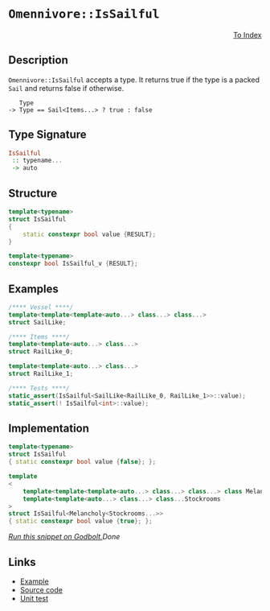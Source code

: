 <!-- Copyright 2024 Feng Mofan
SPDX-License-Identifier: Apache-2.0 -->

# `Omennivore::IsSailful`

<p style='text-align: right;'><a href="../../../facilities/metafunctions.md#omennivore-is-sailful">To Index</a></p>

## Description

`Omennivore::IsSailful` accepts a type.
It returns true if the type is a packed `Sail` and returns false if otherwise.

<pre><code>   Type
-> Type == Sail&lt;Items...&gt; ? true : false</code></pre>

## Type Signature

```Haskell
IsSailful
 :: typename...
 -> auto
```

## Structure

```C++
template<typename>
struct IsSailful
{
    static constexpr bool value {RESULT};
}

template<typename>
constexpr bool IsSailful_v {RESULT};
```

## Examples

```C++
/**** Vessel ****/
template<template<template<auto...> class...> class...>
struct SailLike;

/**** Items ****/
template<template<auto...> class...>
struct RailLike_0;

template<template<auto...> class...>
struct RailLike_1;

/**** Tests ****/
static_assert(IsSailful<SailLike<RailLike_0, RailLike_1>>::value);
static_assert(! IsSailful<int>::value);
```

## Implementation

```C++
template<typename>
struct IsSailful
{ static constexpr bool value {false}; };

template
<
    template<template<template<auto...> class...> class...> class Melancholy,
    template<template<auto...> class...> class...Stockrooms
>
struct IsSailful<Melancholy<Stockrooms...>>
{ static constexpr bool value {true}; };
```

[*Run this snippet on Godbolt.*](https://godbolt.org/#z:OYLghAFBqd5QCxAYwPYBMCmBRdBLAF1QCcAaPECAMzwBtMA7AQwFtMQByARg9KtQYEAysib0QXACx8BBAKoBnTAAUAHpwAMvAFYTStJg1DIApACYAQuYukl9ZATwDKjdAGFUtAK4sGISRqkrgAyeAyYAHI%2BAEaYxCAAzNIADqgKhE4MHt6%2B/oGp6Y4CoeFRLLHxSbaY9kUMQgRMxATZPn4B1bWZDU0EJZExcYnSCo3Nrbkdo739ZRXDAJS2qF7EyOwcAPQAVLt7%2BweHe5smGgCCO3sA1ACSLMn0bIJMdVf7J%2BeXR99HH2enZwImHuBiBJgSbgIAE9koxWJhwdgAaNiF4HLcFEImHQqF5aACTAB2CxXaaOZBXNAMUaYVTJYhXaKoTxXABuYi8mCuRIsVDESiJABFwSShSKCecgSCXgjzuC3ACrkqrlKHjL5arQQiIZr1RCmF4iAA6E2IykGBQKE1Gs3IC1W00JbDmpiWq4AWRqhmQCE8UNIiuVurBOuBapDbgNxsdzrtrodNqdLst1oaqGQAGtiMyWAoCU7kQRUeibpjsbRcfiIZ6DAwfX75WnM9nULnrYiO3LiaTGuTKQIaXSGUyWezvFyeUXOWKEqLCcLZxKLj9vn8vtsrthVKwHlz3gD1yvjkv11cAGqYS01N7HyVhrUa%2B96yFPiNR1DtpNxlMx5MJztnCiaIEFcWJ0KEGbalYcqfPstxSgoN67H8wbai%2B0pvoaH6/t%2B/4FucQHogASuWEGYAA%2Bho4owYCr5oah8rvp%2Bsb2sxhbFiBJHgXgkHkVw1H/LB1wACqXgQiH7gRvZ4Mg5HxnEBAQKWYEVnijakTxaFcbQZGUaQVzabp/EFk6IAgGOnILAJZIyXJV7NBAYBgBiKmVvKYQEIiZkWZgVmzhwSy0JwACsvB%2BBwWikKgnAKpY1ikisawTmYCQ8KQBCaAFSwZiAwWSEaGgABxmGYACcpVcMFRWFVwhKEtIQUcJIvAsBIGiBOFkXRRwvAKCAgQZRFAWkHAsAwIgIArAQySGuQlBoPcdBxBE8KcKohUAGwALQbZIVzAMgFJSEaZi8Jg%2BBEMQeDoHo/CCCIYjsFIMiCIoKjqENpC6FwpAAO7EEwyScDwgUhWFmVRZwADyhozSBqBUFc63bbt%2B2HVcx1mFcEAeIt9AMuYqULLwg1aEsEBIAtyRLWQFAQFTNMgMAUhmHwdBAsQfUQNEEPRGETRQsDvB88wxBQlD0TaJgDhC6QC1PAQUMMLQgufVg0ReMAka0LQfXcLwWAsIYwDiGreDENLjispeEO0tLhobGlHk1BDtB4NEANix4WAQ0WeCtfrpDW8QTJKIKwLG27RiZUsVAGMAChnngmC/VDsLhWld3CKI4jPVnb1qBD336MbKDWNY%2Bju31kBLKgyR1HrW2jOg4KCqYcWWGYXXB1dWDVxASx2JbmQuAw7ieG0eghGEAzlEMP0FBkAgTH4C9pEvDCzIM8Q/UPDjdGMLQT7ku81MPAg9M0W9zzvtiHyvejTFfM9zPPg%2BJesEigxwoWkJ1vDdSRptHae0DpHXyljCAuBCAkG5ClLgxN0oxyWAgTATAsDxAHqQHKkgEhGlKgkeqGhJBmEkBtdqwUNqlX0JwZqpBWqpSNBtLgG1CqlRqhtPKlUCEbT/hDbqvV%2BpIKGuTcaFNJqw1mnTBm%2BMVpsE4E0FgrJCRbSYC6IwGNSpGi4AVM6F0SDXVurIB6udpD5yUIXT6uhWb/UBkLb%2Bv9/6Qw4DDaahorgIyASjPacYNFcC0TojQ2NcbU3xnAhIZhEGk2GuImRcQ5r01bKEoYvjmYVUCDQWgHMuY80%2BiLAWst8liwllLGWgd5aMEVsrVWkV1aa21rrWWhtI4bFqebYe1s9aRTtsgB2stnaNUim7D2AtvatJJldAOaVg6h0wOHI2Rgo6gBEXweOidk6p3TrLLOJinpmNkAXD6kVrEl2ju3KwlhK7RH7rXeumRG7N1buc6wXcAE92ujbGunRz5%2BAgK4B%2BP1p6lG3noRedQAWkDBZka%2B8xT5dAvvfY%2Bq9vn7wRTMF%2BILd6IpyMip%2BfQMU3y/ssVYn8EE0J/uDT6gDkYgPUcATR2iCrY2gZdcJCCSbINIKg9BQwsGNToQwrRxDCTBVKnVJIpDdo/ScQI2wQjomiPgOIqacMElxOIHIjYijUa5lZBSVk/ijRalGHomBvcjH3Rznsl68gLFHJ0IkP6AMgb6wcZSrq0NJHw0RqoHVCg9VskNcakCOMkk03CQkKJMcRqUzDfjNVcahh6uSMkciBrSrkWDeRX1Zj2ZxBybzfmYtClFvFpLS2ssKmCCVirCGdStZiEaYHZpizxmkHwBbfenTbaqHtkCfpggXafWGZ7KEYzfaTNljMtIcyI6LLCMssmqymAJyTinNOjBtnGKtRIfZr07VF0dbWYw5dLnDJuVFO5A5OCbGbmXDuFhXlRXeX3eAg8z6ot%2Bf8pFU8x4wvnpC9e4Kf1r0KNCglsKUV1EvkfHFj8P3QcPv%2B2%2BeKIV4uQ0ShQH8npur4VSzgSM/UBvTUamUoxmX6IJvAqNIiUFoIwZQb%2BAqQBlSNAkBIwUqqSC4O1djhJWF4Y9T1OVA1OU4OCvg2qhJ2qFUkBVLgxUzC8Magkd1ADOActo%2BS06gn1PCYVUsYO6RnCSCAA%3D%3D)$Done$

## Links

- [Example](../../../code/facilities/metafunctions/omennivore/is_sailful/implementation.hpp)
- [Source code](../../../../conceptrodon/omennivore/is_sailful.hpp)
- [Unit test](../../../../tests/unit/metafunctions/omennivore/is_sailful.test.hpp)

